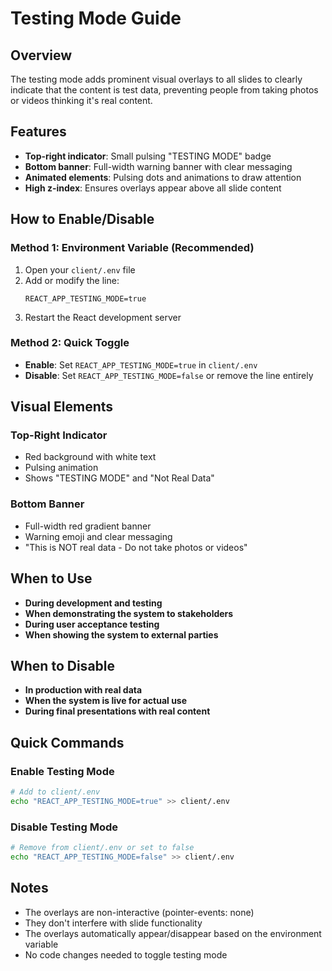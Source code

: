 # Testing Mode Guide

## Overview
The testing mode adds prominent visual overlays to all slides to clearly indicate that the content is test data, preventing people from taking photos or videos thinking it's real content.

## Features
- **Top-right indicator**: Small pulsing "TESTING MODE" badge
- **Bottom banner**: Full-width warning banner with clear messaging
- **Animated elements**: Pulsing dots and animations to draw attention
- **High z-index**: Ensures overlays appear above all slide content

## How to Enable/Disable

### Method 1: Environment Variable (Recommended)
1. Open your `client/.env` file
2. Add or modify the line:
   ```
   REACT_APP_TESTING_MODE=true
   ```
3. Restart the React development server

### Method 2: Quick Toggle
- **Enable**: Set `REACT_APP_TESTING_MODE=true` in `client/.env`
- **Disable**: Set `REACT_APP_TESTING_MODE=false` or remove the line entirely

## Visual Elements

### Top-Right Indicator
- Red background with white text
- Pulsing animation
- Shows "TESTING MODE" and "Not Real Data"

### Bottom Banner
- Full-width red gradient banner
- Warning emoji and clear messaging
- "This is NOT real data - Do not take photos or videos"

## When to Use
- **During development and testing**
- **When demonstrating the system to stakeholders**
- **During user acceptance testing**
- **When showing the system to external parties**

## When to Disable
- **In production with real data**
- **When the system is live for actual use**
- **During final presentations with real content**

## Quick Commands

### Enable Testing Mode
```bash
# Add to client/.env
echo "REACT_APP_TESTING_MODE=true" >> client/.env
```

### Disable Testing Mode
```bash
# Remove from client/.env or set to false
echo "REACT_APP_TESTING_MODE=false" >> client/.env
```

## Notes
- The overlays are non-interactive (pointer-events: none)
- They don't interfere with slide functionality
- The overlays automatically appear/disappear based on the environment variable
- No code changes needed to toggle testing mode
